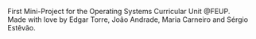 First Mini-Project for the Operating Systems Curricular Unit @FEUP.\
Made with love by Edgar Torre, João Andrade, Maria Carneiro and Sérgio Estêvão.
